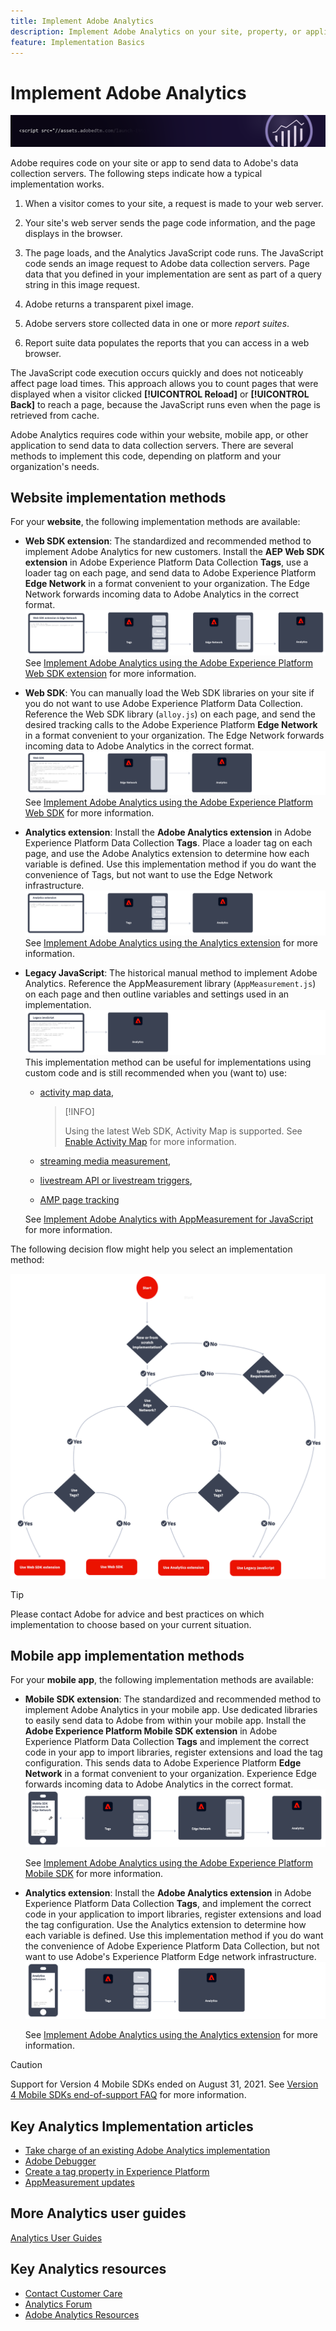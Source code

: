 ```yaml
---
title: Implement Adobe Analytics
description: Implement Adobe Analytics on your site, property, or application.
feature: Implementation Basics
---
```

# Implement Adobe Analytics

![Banner](../../assets/doc_banner_implement.png)

Adobe requires code on your site or app to send data to Adobe's data collection servers. The following steps indicate how a typical implementation works.

1.  When a visitor comes to your site, a request is made to your web server.
2.  Your site's web server sends the page code information, and the page displays in the browser.
3.  The page loads, and the Analytics JavaScript code runs.
   The JavaScript code sends an image request to Adobe data collection servers. Page data that you defined in your implementation are sent as part of a query string in this image request.

4.  Adobe returns a transparent pixel image.
5.  Adobe servers store collected data in one or more *report suites*.
6.  Report suite data populates the reports that you can access in a web browser.

The JavaScript code execution occurs quickly and does not noticeably affect page load times. This approach allows you to count pages that were displayed when a visitor clicked **[!UICONTROL Reload]** or **[!UICONTROL Back]** to reach a page, because the JavaScript runs even when the page is retrieved from cache.

Adobe Analytics requires code within your website, mobile app, or other application to send data to data collection servers. There are several methods to implement this code, depending on platform and your organization's needs.

## Website implementation methods

For your **website**, the following implementation methods are available:

*   **Web SDK extension**: The standardized and recommended method to implement Adobe Analytics for new customers. Install the **AEP Web SDK extension** in Adobe Experience Platform Data Collection **Tags**, use a loader tag on each page, and send data to Adobe Experience Platform **Edge Network** in a format convenient to your organization. The Edge Network forwards incoming data to Adobe Analytics in the correct format.
![Web SDK extension](./assets/websdk-extension-implementation.png)
See [Implement Adobe Analytics using the Adobe Experience Platform Web SDK extension](./aep-edge/overview.md) for more information.

*   **Web SDK**: You can manually load the Web SDK libraries on your site if you do not want to use Adobe Experience Platform Data Collection. Reference the Web SDK library (`alloy.js`) on each page, and send the desired tracking calls to the Adobe Experience Platform **Edge Network** in a format convenient to your organization. The Edge Network forwards incoming data to Adobe Analytics in the correct format.
![Web SDK](./assets/websdk-implementation.png)
See [Implement Adobe Analytics using the Adobe Experience Platform Web SDK](./aep-edge/overview.md) for more information.


*   **Analytics extension**: Install the **Adobe Analytics extension** in Adobe Experience Platform Data Collection **Tags**. Place a loader tag on each page, and use the Adobe Analytics extension to determine how each variable is defined. Use this implementation method if you do want the convenience of Tags, but not want to use the Edge Network infrastructure.
![Adobe Analytics extension](./assets/analytics-extension-implementation.png)
See [Implement Adobe Analytics using the Analytics extension](launch/overview.md) for more information.

*   **Legacy JavaScript**: The historical manual method to implement Adobe Analytics. Reference the AppMeasurement library (`AppMeasurement.js`) on each page and then outline variables and settings used in an implementation. 
![Legacy JavaScript](./assets/appmeasurement-implementation.png)
This implementation method can be useful for implementations using custom code and is still recommended when you (want to) use:

    *   [activity map data](../analyze/activity-map/activity-map.md), 
    
        >[!INFO]
        >
        >Using the latest Web SDK, Activity Map is supported. See [Enable Activity Map](/help/help/analyze/activity-map/activitymap-getting-started/activitymap-getting-started-admins/activitymap-enable.md) for more information.

    *   [streaming media measurement](https://experienceleague.adobe.com/docs/media-analytics/using/media-overview.html?lang=en),

    *   [livestream API or livestream triggers](https://github.com/AdobeDocs/analytics-1.4-apis/blob/master/docs/live-stream-api/getting_started.md),

    *   [AMP page tracking](./other/amp.md)

    See [Implement Adobe Analytics with AppMeasurement for JavaScript](js/overview.md) for more information.

The following decision flow might help you select an implementation method:

![Decision Tree](./assets/decision-tree.png)


>[!TIP]
>
>Please contact Adobe for advice and best practices on which implementation to choose based on your current situation.

## Mobile app implementation methods

For your **mobile app**, the following implementation methods are available:

*   **Mobile SDK extension**: The standardized and recommended method to implement Adobe Analytics in your mobile app. Use dedicated libraries to easily send data to Adobe from within your mobile app. Install the **Adobe Experience Platform Mobile SDK extension** in Adobe Experience Platform Data Collection **Tags** and implement the correct code in your app to import libraries, register extensions and load the tag configuration. This sends data to Adobe Experience Platform **Edge Network** in a format convenient to your organization. Experience Edge forwards incoming data to Adobe Analytics in the correct format.
![Mobile SDK extension](./assets/mobilesdk-extension.png)

    See [Implement Adobe Analytics using the Adobe Experience Platform Mobile SDK](../implement/aep-edge/mobile-sdk/overview.md) for more information.

*   **Analytics extension**: Install the **Adobe Analytics extension** in Adobe Experience Platform Data Collection **Tags**, and implement the correct code in your application to import libraries, register extensions and load the tag configuration. Use the Analytics extension to determine how each variable is defined. Use this implementation method if you do want the convenience of Adobe Experience Platform Data Collection, but not want to use Adobe's Experience Platform Edge network infrastructure.
![Analytics extension](./assets/mobilesdk-analytics-extension.png)

    See [Implement Adobe Analytics using the Analytics extension](../implement/aep-edge/mobile-sdk/overview.md) for more information.


>[!CAUTION]
>
>Support for Version 4 Mobile SDKs ended on August 31, 2021. See [Version 4 Mobile SDKs end-of-support FAQ](https://developer.adobe.com/client-sdks/documentation/v4-end-of-life-faq/) for more information.

## Key Analytics Implementation articles

* [Take charge of an existing Adobe Analytics implementation](/help/implement/prepare/existing-implementation.md)
* [Adobe Debugger](validate/debugger.md)
* [Create a tag property in Experience Platform](launch/create-analytics-property.md)
* [AppMeasurement updates](appmeasurement-updates.md)

## More Analytics user guides

[Analytics User Guides](https://experienceleague.adobe.com/docs/analytics.html)

## Key Analytics resources

* [Contact Customer Care](https://experienceleague.adobe.com/?support-solution=Analytics#support)
* [Analytics Forum](https://experienceleaguecommunities.adobe.com/t5/adobe-analytics/ct-p/adobe-analytics-community)
* [Adobe Analytics Resources](https://experienceleaguecommunities.adobe.com/t5/adobe-analytics-discussions/adobe-analytics-resources/m-p/276666)
